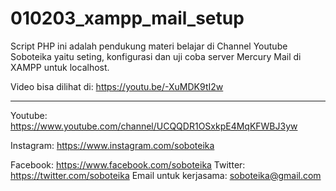 # 010203_xampp_mail_setup
Script PHP ini adalah pendukung materi belajar di Channel Youtube Soboteika yaitu seting, konfigurasi dan uji coba server Mercury Mail di XAMPP untuk localhost.

Video bisa dilihat di: 
https://youtu.be/-XuMDK9tI2w

---------------------------------------------
Youtube: https://www.youtube.com/channel/UCQQDR1OSxkpE4MqKFWBJ3yw

Instagram: https://www.instagram.com/soboteika

Facebook: https://www.facebook.com/soboteika
Twitter: https://twitter.com/soboteika
Email untuk kerjasama: soboteika@gmail.com
